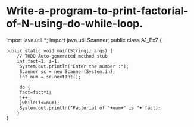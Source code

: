 # Write-a-program-to-print-factorial-of-N-using-do-while-loop.
import java.util.*;
	import java.util.Scanner;
public class A1_Ex7 {

	public static void main(String[] args) {
		// TODO Auto-generated method stub
		int fact=1, i=1;
		 System.out.println("Enter the number :");
		 Scanner sc = new Scanner(System.in);
		 int num = sc.nextInt();
		 
		 do {
		 fact=fact*i;
		 i++;
		 }while(i<=num);
		 System.out.println("Factorial of "+num+" is "+ fact); 
		}
	}
